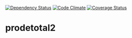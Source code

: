 [![Dependency Status](https://gemnasium.com/ziggurat/prodetotal2.svg)](https://gemnasium.com/ziggurat/prodetotal2)
[![Code Climate](https://codeclimate.com/github/ziggurat/prodetotal2.png)](https://codeclimate.com/github/ziggurat/prodetotal2)
[![Coverage Status](https://coveralls.io/repos/ziggurat/prodetotal2/badge.png?branch=master)](https://coveralls.io/r/ziggurat/prodetotal2?branch=master)


prodetotal2
===========
